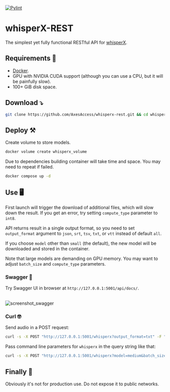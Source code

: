 [![Pylint](https://github.com/AxesAccess/whisperx-rest/actions/workflows/pylint.yml/badge.svg)](https://github.com/AxesAccess/whisperx-rest/actions/workflows/pylint.yml)

# whisperX-REST
The simplest yet fully functional RESTful API for [whisperX](https://github.com/m-bain/whisperX).

## Requirements 📃

* [Docker](https://docs.docker.com/get-docker/).
* GPU with NVIDIA CUDA support (although you can use a CPU, but it will be painfully slow).
* 100+ GiB disk space.

##  Download ⤵️

```bash
git clone https://github.com/AxesAccess/whisperx-rest.git && cd whisperx-rest
```

## Deploy ⚒️

Create volume to store models.

```bash
docker volume create whisperx_volume
```

Due to dependencies building container will take time and space. You may need to repeat if failed.

```bash
docker compose up -d
```

## Use 🖥️

First launch will trigger the download of additional files, which will slow down the result. If you get an error, try setting `compute_type` parameter to `int8`.

API returns result in a single output format, so you need to set `output_format` argument to `json`, `srt`, `tsv`, `txt`, or `vtt` instead of default `all`.

If you choose `model` other than `small` (the default), the new model will be downloaded and stored in the container.

Note that large models are demanding on GPU memory. You may want to adjust `batch_size` and `compute_type` parameters.

### Swagger 🐰

Try Swagger UI in browser at ``http://127.0.0.1:5001/api/docs/``.

</br>
<img alt="screenshot_swagger" src="figures/screenshot_swagger.png">

### Curl 🤓

Send audio in a POST request:

```bash
curl -s -X POST "http://127.0.0.1:5001/whisperx?output_format=txt" -F "audio=@sample/CNVSample227.wav"
```

Pass command line parameters for `whisperx` in the query string like that:

```bash
curl -s -X POST "http://127.0.0.1:5001/whisperx?model=medium&batch_size=4&fp16=False&compute_type=int8&language=en&output_format=json" -F "audio=@sample/CNVSample227.wav"
```

## Finally 🙏

Obviously it's not for production use. Do not expose it to public networks.
